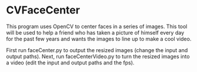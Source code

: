 CVFaceCenter
============

This program uses OpenCV to center faces in a series of images. This tool will be used to help a friend who has taken a picture of himself every day for the past few years and wants the images to line up to make a cool video.

First run faceCenter.py to output the resized images (change the input and output paths). Next, run faceCenterVideo.py to turn the resized images into a video (edit the input and output paths and the fps).